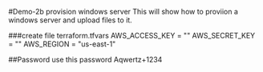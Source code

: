 #Demo-2b provision windows server
This will show how to proviion a windows server and upload files to it.

###create file terraform.tfvars
AWS_ACCESS_KEY = ""
AWS_SECRET_KEY = ""
AWS_REGION = "us-east-1"

##Password
use this password
Aqwertz+1234


